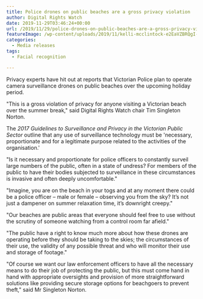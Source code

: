 ```yaml
---
title: Police drones on public beaches are a gross privacy violation
author: Digital Rights Watch
date: 2019-11-29T03:46:24+00:00
url: /2019/11/29/police-drones-on-public-beaches-are-a-gross-privacy-violation/
featureImage: /wp-content/uploads/2019/11/kelli-mcclintock-e2EaVZBRQgI-unsplash-scaled-scaled-1.jpg
categories:
  - Media releases
tags:
  - Facial recognition

---
```

Privacy experts have hit out at reports that Victorian Police plan to operate camera surveillance drones on public beaches over the upcoming holiday period.

"This is a gross violation of privacy for anyone visiting a Victorian beach over the summer break," said Digital Rights Watch chair Tim Singleton Norton.

The _2017_ _Guidelines to Surveillance and Privacy in the Victorian Public Sector_ outline that any use of surveillance technology must be 'necessary, proportionate and for a legitimate purpose related to the activities of the organisation.'

"Is it necessary and proportionate for police officers to constantly surveil large numbers of the public, often in a state of undress? For members of the public to have their bodies subjected to surveillance in these circumstances is invasive and often deeply uncomfortable."

"Imagine, you are on the beach in your togs and at any moment there could be a police officer &#8211; male or female &#8211; observing you from the sky? It&#8217;s not just a dampener on summer relaxation time, it&#8217;s downright creepy."

"Our beaches are public areas that everyone should feel free to use without the scrutiny of someone watching from a control room far afield."

"The public have a right to know much more about how these drones are operating before they should be taking to the skies; the circumstances of their use, the validity of any possible threat and who will monitor their use and storage of footage."

"Of course we want our law enforcement officers to have all the necessary means to do their job of protecting the public, but this must come hand in hand with appropriate oversights and provision of more straightforward solutions like providing secure storage options for beachgoers to prevent theft," said Mr Singleton Norton.
